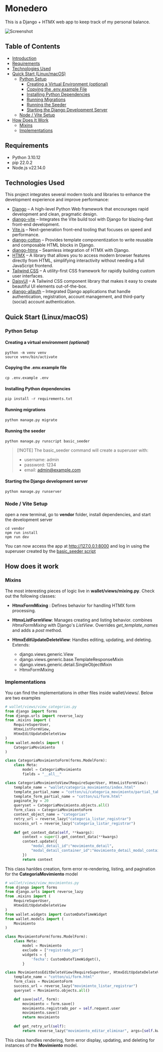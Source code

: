 # Monedero

This is a Django + HTMX web app to keep track of my personal balance.

![Screenshot](./assets/favicon/monedero-app.jpg)

## Table of Contents

- [Introduction](#monedero)
- [Requirements](#️requirements)
- [Technologies Used](#technologies-used)
- [Quick Start (Linux/macOS)](#quick-start-linuxmacos)
  - [Python Setup](#python-setup)
    - [Creating a Virtual Environment (optional)](#creating-a-virtual-environment-optional)
    - [Copying the .env.example File](#copying-the-envexample-file)
    - [Installing Python Dependencies](#installing-python-dependencies)
    - [Running Migrations](#running-migrations)
    - [Running the Seeder](#running-the-seeder)
    - [Starting the Django Development Server](#starting-the-django-development-server)
  - [Node / Vite Setup](#node--vite-setup)
- [How Does It Work](#how-does-it-work)
  - [Mixins](#mixins)
  - [Implementations](#implementations)




## ️Requirements

- Python 3.10.12  
- pip 22.0.2  
- Node.js v22.14.0

## Technologies Used

This project integrates several modern tools and libraries to enhance the development experience and improve performance:

- [Django](https://docs.djangoproject.com/en/stable/) – A high-level Python Web framework that encourages rapid development and clean, pragmatic design.
- [django-vite](https://django-vite.dev/) – Integrates the Vite build tool with Django for blazing-fast front-end development.
- [Vite.js](https://vitejs.dev/) – Next-generation front-end tooling that focuses on speed and performance.
- [django-cotton](https://github.com/basedpy/django-cotton) – Provides template componentization to write reusable and composable HTML blocks in Django.
- [django-htmx](https://pypi.org/project/django-htmx/) – Seamless integration of HTMX with Django.
- [HTMX](https://htmx.org/docs/) – A library that allows you to access modern browser features directly from HTML, simplifying interactivity without needing a full JavaScript frontend.
- [Tailwind CSS](https://tailwindcss.com/docs) – A utility-first CSS framework for rapidly building custom user interfaces.
- [DaisyUI](https://daisyui.com/docs/) – A Tailwind CSS component library that makes it easy to create beautiful UI elements out-of-the-box.
- [django-allauth](https://django-allauth.readthedocs.io) – Integrated Django applications that handle authentication, registration, account management, and third-party (social) account authentication.

## Quick Start (Linux/macOS)

### Python Setup

#### Creating a virtual environment *(optional)*

```shell
python -m venv venv
source venv/bin/activate
```

#### Copying the .env.example file
```shell
cp .env.example .env
```

#### Installing Python dependencies
```shell
pip install -r requirements.txt
```

#### Running migrations
```python
python manage.py migrate
```

#### Running the seeder
```python
python manage.py runscript basic_seeder
```

> [!NOTE] The basic_seeder command will create a superuser with:
> - username: admin
> - password: 1234
> - email: admin@example.com


#### Starting the Django development server
```python
python manage.py runserver
```

### Node / Vite Setup
open a new terminal, go to **vendor** folder, install dependencies, and start the development server

```shell
cd vendor
npm run install
npm run dev
```

You can now access the app at <a href="http://127.0.0.1:8000">http://127.0.0.1:8000<a> and log in using the superuser created by the [basic_seeder script](#running-seeder)
 

## How does it work

### Mixins
The most interesting pieces of logic live in  **wallet/views/mixing.py**.
Check out the following classes: 

- **HtmxFormMixing** : Defines behavior for handling HTMX form processing.

- **HtmxListFormView**: Manages creating and listing behavior. combines *HtmxFormMixing* with Django's *ListView*. Overrides *get_template_names* and adds a *post* method.

- **HtmxEditUpdateDeleteView**: Handles editing, updating, and deleting. Extends:
    - django.views.generic.View
    - django.views.generic.base.TemplateResponseMixin 
    - django.views.generic.detail.SingleObjectMixin
    - HtmxFormMixing 

### Implementations

You can find the implementations in other files inside wallet/views/. Below are two examples

```python
# wallet/views/view_categorias.py
from django import forms
from django.urls import reverse_lazy
from .mixins import (
    RequireSuperUser,
    HtmxListFormView,
    HtmxEditUpdateDeleteView
)
from wallet.models import (
    CategoriaMovimiento
)

class CategoriaMovimientoForm(forms.ModelForm):
    class Meta: 
        model = CategoriaMovimiento
        fields = "__all__"

class CategoriaMovimientoView(RequireSuperUser, HtmxListFormView):
    template_name = "wallet/categoria_movimiento/index.html"
    template_partial_name = "cotton/ui/categoria_movimiento/partial_table.html"
    template_form_partial_name = "cotton/ui/form.html"
    paginate_by = 20
    queryset = CategoriaMovimiento.objects.all()
    form_class = CategoriaMovimientoForm
    context_object_name = "categorias"
    retry_url = reverse_lazy("categoria_listar_registrar")
    success_url = reverse_lazy("categoria_listar_registrar")
    
    def get_context_data(self, **kwargs):
        context = super().get_context_data(**kwargs)
        context.update({
            "modal_detail_id":"movimiento_detail",
            "modal_detail_container_id":"movimiento_detail_modal_container",
        })
        return context
``` 

This class hanldes creation, form error re-rendering, listing, and pagination for the **CategoriaMovimiento** model

```python
# wallet/views/view_movimientos.py
from django import forms
from django.urls import reverse_lazy
from .mixins import (
    RequireSuperUser,
    HtmxEditUpdateDeleteView
)
from wallet.widgets import CustomDateTimeWidget
from wallet.models import (
    Movimiento
)

class MovimientoForm(forms.ModelForm):
    class Meta: 
        model = Movimiento
        exclude = ["registrado_por"]
        widgets = {
            'fecha': CustomDateTimeWidget(),
        }

class MovimientosEditDeleteView(RequireSuperUser, HtmxEditUpdateDeleteView):
    template_name = "cotton/ui/form.html"
    form_class = MovimientoForm
    success_url = reverse_lazy("movimiento_listar_registrar")
    queryset = Movimiento.objects.all()

    def save(self, form):
        movimiento = form.save()
        movimiento.registrado_por = self.request.user
        movimiento.save()
        return movimiento
    
    def get_retry_url(self):
        return reverse_lazy("movimiento_editar_eliminar", args=[self.kwargs['pk']])

```

This class handles rendering, form error display, updating, and deleting for instances of the **Movimiento** model.

